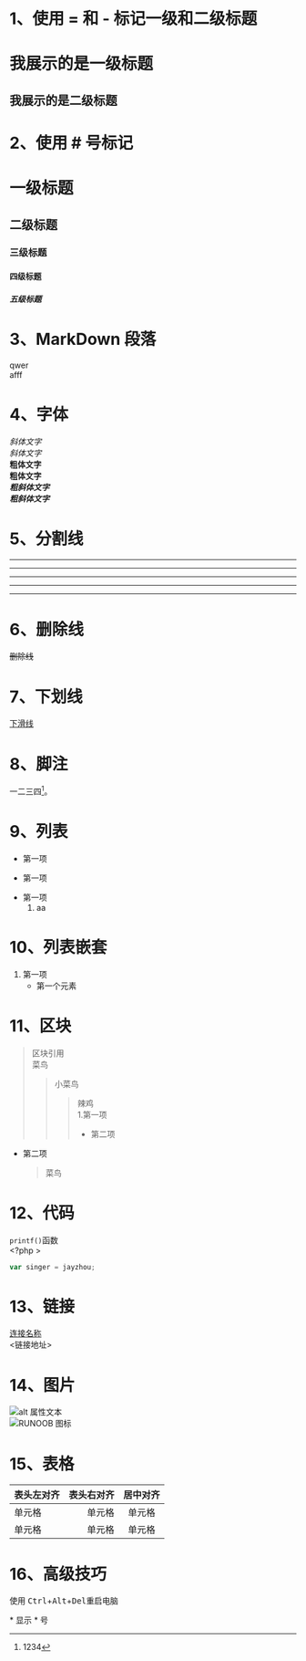 # 1、使用 = 和 - 标记一级和二级标题
我展示的是一级标题
==
我展示的是二级标题
--


# 2、使用 # 号标记
# 一级标题
## 二级标题
### 三级标题
#### 四级标题
##### 五级标题


# 3、MarkDown 段落
qwer  
afff

# 4、字体
*斜体文字*  
_斜体文字_  
**粗体文字**  
__粗体文字__  
***粗斜体文字***  
___粗斜体文字___

# 5、分割线
***
* * * 
*****
- - - 
----------

# 6、删除线
~~删除线~~

# 7、下划线
<u>下滑线</u>

# 8、脚注
一二三四[^abc]。

[^abc]:1234

# 9、列表
* 第一项
+ 第一项
- 第一项
    1. aa

# 10、列表嵌套
1. 第一项
    - 第一个元素

# 11、区块
> 区块引用  
> 菜鸟
>>小菜鸟
>>> 辣鸡  
>>> 1.第一项
>>> + 第二项
* 第二项
    > 菜鸟

# 12、代码
`printf()`函数  
    <?php
    >
```javascript
var singer = jayzhou;
```

# 13、链接
[连接名称](链接地址)  
<链接地址>

# 14、图片
![alt 属性文本](图片地址 "可选标题")  
![RUNOOB 图标](http://static.runoob.com/images/runoob-logo.png "RUNOOB")

# 15、表格
| 表头左对齐 | 表头右对齐 | 居中对齐 |
| :--- | ---: | :---: |
| 单元格 | 单元格 | 单元格 |
| 单元格 | 单元格 | 单元格 |

# 16、高级技巧
使用 <kbd>Ctrl</kbd>+<kbd>Alt</kbd>+<kbd>Del</kbd>重启电脑

\* 显示 * 号